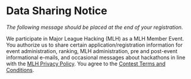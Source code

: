 # Data Sharing Notice

*The following message should be placed at the end of your registration.*

We participate in Major League Hacking (MLH) as a MLH Member Event. You authorize us to share certain application/registration information for event administration, ranking, MLH administration, pre and post-event informational e-mails, and occasional messages about hackathons in line with the [MLH Privacy Policy](https://mlh.io/privacy). You agree to the [Contest Terms and Conditions](https://github.com/MLH/mlh-policies/tree/master/prize-terms-and-conditions).
